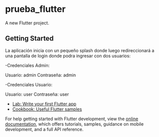 # prueba_flutter

A new Flutter project.

## Getting Started

La aplicación inicia con un pequeño splash donde luego redireccionará a una pantalla de login donde podra ingresar con dos usuarios:

-Credenciales Admin:

Usuario: admin
Contraseña: admin

-Credenciales Usuario:

Usuario: user
Contraseña: user

- [Lab: Write your first Flutter app](https://docs.flutter.dev/get-started/codelab)
- [Cookbook: Useful Flutter samples](https://docs.flutter.dev/cookbook)

For help getting started with Flutter development, view the
[online documentation](https://docs.flutter.dev/), which offers tutorials,
samples, guidance on mobile development, and a full API reference.
